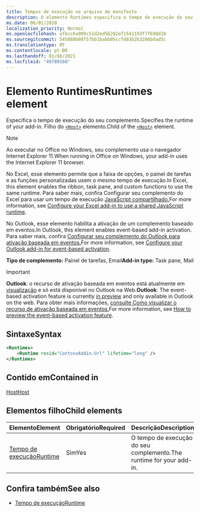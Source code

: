 ```yaml
---
title: Tempos de execução no arquivo de manifesto
description: O elemento Runtimes especifica o tempo de execução do seu complemento.
ms.date: 06/01/2020
localization_priority: Normal
ms.openlocfilehash: afbcc6a909c51d2ed56292ef1541193f7f698d28
ms.sourcegitcommit: 545888b08f57bb1babb05ccfd83b2b3286bdad5c
ms.translationtype: MT
ms.contentlocale: pt-BR
ms.lasthandoff: 01/08/2021
ms.locfileid: "49789160"
---
```

# <a name="runtimes-element"></a><span data-ttu-id="9bdce-103">Elemento Runtimes</span><span class="sxs-lookup"><span data-stu-id="9bdce-103">Runtimes element</span></span>

<span data-ttu-id="9bdce-104">Especifica o tempo de execução do seu complemento.</span><span class="sxs-lookup"><span data-stu-id="9bdce-104">Specifies the runtime of your add-in.</span></span> <span data-ttu-id="9bdce-105">Filho do [`<Host>`](host.md) elemento.</span><span class="sxs-lookup"><span data-stu-id="9bdce-105">Child of the [`<Host>`](host.md) element.</span></span>

> [!NOTE]
> <span data-ttu-id="9bdce-106">Ao executar no Office no Windows, seu complemento usa o navegador Internet Explorer 11.</span><span class="sxs-lookup"><span data-stu-id="9bdce-106">When running in Office on Windows, your add-in uses the Internet Explorer 11 browser.</span></span>

<span data-ttu-id="9bdce-107">No Excel, esse elemento permite que a faixa de opções, o painel de tarefas e as funções personalizadas usem o mesmo tempo de execução.</span><span class="sxs-lookup"><span data-stu-id="9bdce-107">In Excel, this element enables the ribbon, task pane, and custom functions to use the same runtime.</span></span> <span data-ttu-id="9bdce-108">Para saber mais, confira Configurar seu complemento do Excel para usar um tempo de execução [JavaScript compartilhado.](../../develop/configure-your-add-in-to-use-a-shared-runtime.md)</span><span class="sxs-lookup"><span data-stu-id="9bdce-108">For more information, see [Configure your Excel add-in to use a shared JavaScript runtime](../../develop/configure-your-add-in-to-use-a-shared-runtime.md).</span></span>

<span data-ttu-id="9bdce-109">No Outlook, esse elemento habilita a ativação de um complemento baseado em eventos.</span><span class="sxs-lookup"><span data-stu-id="9bdce-109">In Outlook, this element enables event-based add-in activation.</span></span> <span data-ttu-id="9bdce-110">Para saber mais, confira [Configurar seu complemento do Outlook para ativação baseada em eventos.](../../outlook/autolaunch.md)</span><span class="sxs-lookup"><span data-stu-id="9bdce-110">For more information, see [Configure your Outlook add-in for event-based activation](../../outlook/autolaunch.md).</span></span>

<span data-ttu-id="9bdce-111">**Tipo de complemento:** Painel de tarefas, Email</span><span class="sxs-lookup"><span data-stu-id="9bdce-111">**Add-in type:** Task pane, Mail</span></span>

> [!IMPORTANT]
> <span data-ttu-id="9bdce-112">**Outlook**: o recurso de ativação baseada em eventos está atualmente em [visualização](../../reference/objectmodel/preview-requirement-set/outlook-requirement-set-preview.md) e só está disponível no Outlook na Web.</span><span class="sxs-lookup"><span data-stu-id="9bdce-112">**Outlook**: The event-based activation feature is currently [in preview](../../reference/objectmodel/preview-requirement-set/outlook-requirement-set-preview.md) and only available in Outlook on the web.</span></span> <span data-ttu-id="9bdce-113">Para obter mais informações, [consulte Como visualizar o recurso de ativação baseada em eventos.](../../outlook/autolaunch.md#how-to-preview-the-event-based-activation-feature)</span><span class="sxs-lookup"><span data-stu-id="9bdce-113">For more information, see [How to preview the event-based activation feature](../../outlook/autolaunch.md#how-to-preview-the-event-based-activation-feature).</span></span>

## <a name="syntax"></a><span data-ttu-id="9bdce-114">Sintaxe</span><span class="sxs-lookup"><span data-stu-id="9bdce-114">Syntax</span></span>

```XML
<Runtimes>
    <Runtime resid="ContosoAddin.Url" lifetime="long" />
</Runtimes>
```

## <a name="contained-in"></a><span data-ttu-id="9bdce-115">Contido em</span><span class="sxs-lookup"><span data-stu-id="9bdce-115">Contained in</span></span>

[<span data-ttu-id="9bdce-116">Host</span><span class="sxs-lookup"><span data-stu-id="9bdce-116">Host</span></span>](host.md)

## <a name="child-elements"></a><span data-ttu-id="9bdce-117">Elementos filho</span><span class="sxs-lookup"><span data-stu-id="9bdce-117">Child elements</span></span>

|  <span data-ttu-id="9bdce-118">Elemento</span><span class="sxs-lookup"><span data-stu-id="9bdce-118">Element</span></span> |  <span data-ttu-id="9bdce-119">Obrigatório</span><span class="sxs-lookup"><span data-stu-id="9bdce-119">Required</span></span>  |  <span data-ttu-id="9bdce-120">Descrição</span><span class="sxs-lookup"><span data-stu-id="9bdce-120">Description</span></span>  |
|:-----|:-----|:-----|
| [<span data-ttu-id="9bdce-121">Tempo de execução</span><span class="sxs-lookup"><span data-stu-id="9bdce-121">Runtime</span></span>](runtime.md) | <span data-ttu-id="9bdce-122">Sim</span><span class="sxs-lookup"><span data-stu-id="9bdce-122">Yes</span></span> |  <span data-ttu-id="9bdce-123">O tempo de execução do seu complemento.</span><span class="sxs-lookup"><span data-stu-id="9bdce-123">The runtime for your add-in.</span></span> |

## <a name="see-also"></a><span data-ttu-id="9bdce-124">Confira também</span><span class="sxs-lookup"><span data-stu-id="9bdce-124">See also</span></span>

- [<span data-ttu-id="9bdce-125">Tempo de execução</span><span class="sxs-lookup"><span data-stu-id="9bdce-125">Runtime</span></span>](runtime.md)
